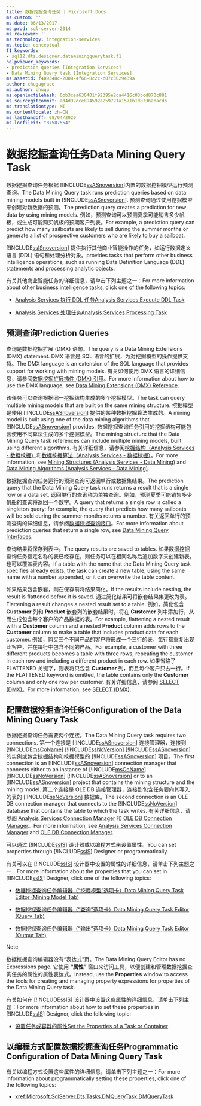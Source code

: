 ```yaml
---
title: 数据挖掘查询任务 | Microsoft Docs
ms.custom: ''
ms.date: 06/13/2017
ms.prod: sql-server-2014
ms.reviewer: ''
ms.technology: integration-services
ms.topic: conceptual
f1_keywords:
- sql12.dts.designer.dataminingquerytask.f1
helpviewer_keywords:
- prediction queries [Integration Services]
- Data Mining Query task [Integration Services]
ms.assetid: f489348c-2008-4f66-8c2c-c07c3029439a
author: chugugrace
ms.author: chugu
ms.openlocfilehash: 6bb3cea630401f92395e2ca4416c03bcd870c881
ms.sourcegitcommit: ad4d92dce894592a259721a1571b1d8736abacdb
ms.translationtype: MT
ms.contentlocale: zh-CN
ms.lasthandoff: 08/04/2020
ms.locfileid: "87587554"
---
```

# <a name="data-mining-query-task"></a><span data-ttu-id="1427c-102">数据挖掘查询任务</span><span class="sxs-lookup"><span data-stu-id="1427c-102">Data Mining Query Task</span></span>
  <span data-ttu-id="1427c-103">数据挖掘查询任务根据 [!INCLUDE[ssASnoversion](../../includes/ssasnoversion-md.md)]内置的数据挖掘模型运行预测查询。</span><span class="sxs-lookup"><span data-stu-id="1427c-103">The Data Mining Query task runs prediction queries based on data mining models built in [!INCLUDE[ssASnoversion](../../includes/ssasnoversion-md.md)].</span></span> <span data-ttu-id="1427c-104">预测查询通过使用挖掘模型来创建对新数据的预测。</span><span class="sxs-lookup"><span data-stu-id="1427c-104">The prediction query creates a prediction for new data by using mining models.</span></span> <span data-ttu-id="1427c-105">例如，预测查询可以预测夏季可能销售多少帆板，或生成可能购买帆板的预期客户列表。</span><span class="sxs-lookup"><span data-stu-id="1427c-105">For example, a prediction query can predict how many sailboats are likely to sell during the summer months or generate a list of prospective customers who are likely to buy a sailboat.</span></span>  
  
 [!INCLUDE[ssISnoversion](../../includes/ssisnoversion-md.md)] <span data-ttu-id="1427c-106">提供执行其他商业智能操作的任务，如运行数据定义语言 (DDL) 语句和处理分析对象。</span><span class="sxs-lookup"><span data-stu-id="1427c-106">provides tasks that perform other business intelligence operations, such as running Data Definition Language (DDL) statements and processing analytic objects.</span></span>  
  
 <span data-ttu-id="1427c-107">有关其他商业智能任务的详细信息，请单击下列主题之一：</span><span class="sxs-lookup"><span data-stu-id="1427c-107">For more information about other business intelligence tasks, click one of the following topics:</span></span>  
  
-   [<span data-ttu-id="1427c-108">Analysis Services 执行 DDL 任务</span><span class="sxs-lookup"><span data-stu-id="1427c-108">Analysis Services Execute DDL Task</span></span>](analysis-services-execute-ddl-task.md)  
  
-   [<span data-ttu-id="1427c-109">Analysis Services 处理任务</span><span class="sxs-lookup"><span data-stu-id="1427c-109">Analysis Services Processing Task</span></span>](analysis-services-processing-task.md)  
  
## <a name="prediction-queries"></a><span data-ttu-id="1427c-110">预测查询</span><span class="sxs-lookup"><span data-stu-id="1427c-110">Prediction Queries</span></span>  
 <span data-ttu-id="1427c-111">查询是数据挖掘扩展 (DMX) 语句。</span><span class="sxs-lookup"><span data-stu-id="1427c-111">The query is a Data Mining Extensions (DMX) statement.</span></span> <span data-ttu-id="1427c-112">DMX 语言是 SQL 语言的扩展，为对挖掘模型的操作提供支持。</span><span class="sxs-lookup"><span data-stu-id="1427c-112">The DMX language is an extension of the SQL language that provides support for working with mining models.</span></span> <span data-ttu-id="1427c-113">有关如何使用 DMX 语言的详细信息，请参阅[数据挖掘扩展插件 (DMX) 引用](/sql/dmx/data-mining-extensions-dmx-reference)。</span><span class="sxs-lookup"><span data-stu-id="1427c-113">For more information about how to use the DMX language, see [Data Mining Extensions &#40;DMX&#41; Reference](/sql/dmx/data-mining-extensions-dmx-reference).</span></span>  
  
 <span data-ttu-id="1427c-114">该任务可以查询根据同一挖掘结构生成的多个挖掘模型。</span><span class="sxs-lookup"><span data-stu-id="1427c-114">The task can query multiple mining models that are built on the same mining structure.</span></span> <span data-ttu-id="1427c-115">挖掘模型是使用 [!INCLUDE[ssASnoversion](../../includes/ssasnoversion-md.md)] 提供的某种数据挖掘算法生成的。</span><span class="sxs-lookup"><span data-stu-id="1427c-115">A mining model is built using one of the data mining algorithms that [!INCLUDE[ssASnoversion](../../includes/ssasnoversion-md.md)] provides.</span></span> <span data-ttu-id="1427c-116">数据挖掘查询任务引用的挖掘结构可能包含使用不同算法生成的多个挖掘模型。</span><span class="sxs-lookup"><span data-stu-id="1427c-116">The mining structure that the Data Mining Query task references can include multiple mining models, built using different algorithms.</span></span> <span data-ttu-id="1427c-117">有关详细信息，请参阅[挖掘结构（Analysis Services - 数据挖掘）](https://docs.microsoft.com/analysis-services/data-mining/mining-structures-analysis-services-data-mining)和[数据挖掘算法（Analysis Services - 数据挖掘）](https://docs.microsoft.com/analysis-services/data-mining/data-mining-algorithms-analysis-services-data-mining)。</span><span class="sxs-lookup"><span data-stu-id="1427c-117">For more information, see [Mining Structures &#40;Analysis Services - Data Mining&#41;](https://docs.microsoft.com/analysis-services/data-mining/mining-structures-analysis-services-data-mining) and [Data Mining Algorithms &#40;Analysis Services - Data Mining&#41;](https://docs.microsoft.com/analysis-services/data-mining/data-mining-algorithms-analysis-services-data-mining).</span></span>  
  
 <span data-ttu-id="1427c-118">数据挖掘查询任务运行的预测查询可返回单行或数据集结果。</span><span class="sxs-lookup"><span data-stu-id="1427c-118">The prediction query that the Data Mining Query task runs returns a result that is a single row or a data set.</span></span> <span data-ttu-id="1427c-119">返回单行的查询称为单独查询。例如，预测夏季可能销售多少帆船的查询将返回一个数字。</span><span class="sxs-lookup"><span data-stu-id="1427c-119">A query that returns a single row is called a singleton query: for example, the query that predicts how many sailboats will be sold during the summer months returns a number.</span></span> <span data-ttu-id="1427c-120">有关返回单行的预测查询的详细信息，请参阅[数据挖掘查询接口](https://docs.microsoft.com/analysis-services/data-mining/data-mining-query-tools)。</span><span class="sxs-lookup"><span data-stu-id="1427c-120">For more information about prediction queries that return a single row, see [Data Mining Query Interfaces](https://docs.microsoft.com/analysis-services/data-mining/data-mining-query-tools).</span></span>  
  
 <span data-ttu-id="1427c-121">查询结果将保存到表中。</span><span class="sxs-lookup"><span data-stu-id="1427c-121">The query results are saved to tables.</span></span> <span data-ttu-id="1427c-122">如果数据挖掘查询任务指定名称的表已经存在，则任务可以在相同名称后追加数字来创建新表，也可以覆盖表内容。</span><span class="sxs-lookup"><span data-stu-id="1427c-122">If a table with the name that the Data Mining Query task specifies already exists, the task can create a new table, using the same name with a number appended, or it can overwrite the table content.</span></span>  
  
 <span data-ttu-id="1427c-123">如果结果包含嵌套，则在保存前将结果简化。</span><span class="sxs-lookup"><span data-stu-id="1427c-123">If the results include nesting, the result is flattened before it is saved.</span></span> <span data-ttu-id="1427c-124">通过简化结果可将嵌套结果集更改为表。</span><span class="sxs-lookup"><span data-stu-id="1427c-124">Flattening a result changes a nested result set to a table.</span></span> <span data-ttu-id="1427c-125">例如，简化包含 **Customer** 列和 **Product** 嵌套列的嵌套结果时，将在 **Customer** 列中添加行，从而生成包含每个客户的产品数据的表。</span><span class="sxs-lookup"><span data-stu-id="1427c-125">For example, flattening a nested result with a **Customer** column and a nested **Product** column adds rows to the **Customer** column to make a table that includes product data for each customer.</span></span> <span data-ttu-id="1427c-126">例如，购买三个不同产品的客户将形成一个三行的表，每行都重复出现此客户，并在每行中包含不同的产品。</span><span class="sxs-lookup"><span data-stu-id="1427c-126">For example, a customer with three different products becomes a table with three rows, repeating the customer in each row and including a different product in each row.</span></span> <span data-ttu-id="1427c-127">如果省略了 FLATTENED 关键字，则表将只包含 **Customer** 列，而且每个客户只占一行。</span><span class="sxs-lookup"><span data-stu-id="1427c-127">If the FLATTENED keyword is omitted, the table contains only the **Customer** column and only one row per customer.</span></span> <span data-ttu-id="1427c-128">有关详细信息，请参阅 [SELECT (DMX)](/sql/dmx/select-dmx)。</span><span class="sxs-lookup"><span data-stu-id="1427c-128">For more information, see [SELECT &#40;DMX&#41;](/sql/dmx/select-dmx).</span></span>  
  
## <a name="configuration-of-the-data-mining-query-task"></a><span data-ttu-id="1427c-129">配置数据挖掘查询任务</span><span class="sxs-lookup"><span data-stu-id="1427c-129">Configuration of the Data Mining Query Task</span></span>  
 <span data-ttu-id="1427c-130">数据挖掘查询任务需要两个连接。</span><span class="sxs-lookup"><span data-stu-id="1427c-130">The Data Mining Query task requires two connections.</span></span> <span data-ttu-id="1427c-131">第一个连接是 [!INCLUDE[ssASnoversion](../../includes/ssasnoversion-md.md)] 连接管理器，连接到 [!INCLUDE[msCoName](../../includes/msconame-md.md)] [!INCLUDE[ssNoVersion](../../../includes/ssnoversion-md.md)] [!INCLUDE[ssASnoversion](../../includes/ssasnoversion-md.md)] 的实例或包含挖掘结构和挖掘模型的 [!INCLUDE[ssASnoversion](../../includes/ssasnoversion-md.md)] 项目。</span><span class="sxs-lookup"><span data-stu-id="1427c-131">The first connection is an [!INCLUDE[ssASnoversion](../../includes/ssasnoversion-md.md)] connection manager that connects either to an instance of [!INCLUDE[msCoName](../../includes/msconame-md.md)] [!INCLUDE[ssNoVersion](../../../includes/ssnoversion-md.md)] [!INCLUDE[ssASnoversion](../../includes/ssasnoversion-md.md)] or to an [!INCLUDE[ssASnoversion](../../includes/ssasnoversion-md.md)] project that contains the mining structure and the mining model.</span></span> <span data-ttu-id="1427c-132">第二个连接是 OLE DB 连接管理器，连接到包含任务要向其写入的表的 [!INCLUDE[ssNoVersion](../../../includes/ssnoversion-md.md)] 数据库。</span><span class="sxs-lookup"><span data-stu-id="1427c-132">The second connection is an OLE DB connection manager that connects to the [!INCLUDE[ssNoVersion](../../../includes/ssnoversion-md.md)] database that contains the table to which the task writes.</span></span> <span data-ttu-id="1427c-133">有关详细信息，请参阅 [Analysis Services Connection Manager](../connection-manager/analysis-services-connection-manager.md) 和 [OLE DB Connection Manager](../connection-manager/ole-db-connection-manager.md)。</span><span class="sxs-lookup"><span data-stu-id="1427c-133">For more information, see [Analysis Services Connection Manager](../connection-manager/analysis-services-connection-manager.md) and [OLE DB Connection Manager](../connection-manager/ole-db-connection-manager.md).</span></span>  
  
 <span data-ttu-id="1427c-134">可以通过 [!INCLUDE[ssIS](../../../includes/ssis-md.md)] 设计器或以编程方式来设置属性。</span><span class="sxs-lookup"><span data-stu-id="1427c-134">You can set properties through [!INCLUDE[ssIS](../../../includes/ssis-md.md)] Designer or programmatically.</span></span>  
  
 <span data-ttu-id="1427c-135">有关可以在 [!INCLUDE[ssIS](../../../includes/ssis-md.md)] 设计器中设置的属性的详细信息，请单击下列主题之一：</span><span class="sxs-lookup"><span data-stu-id="1427c-135">For more information about the properties that you can set in [!INCLUDE[ssIS](../../../includes/ssis-md.md)] Designer, click one of the following topics:</span></span>  
  
-   [<span data-ttu-id="1427c-136">数据挖掘查询任务编辑器（“挖掘模型”选项卡）</span><span class="sxs-lookup"><span data-stu-id="1427c-136">Data Mining Query Task Editor &#40;Mining Model Tab&#41;</span></span>](../data-mining-query-task-editor-mining-model-tab.md)  
  
-   [<span data-ttu-id="1427c-137">数据挖掘查询任务编辑器（“查询”选项卡）</span><span class="sxs-lookup"><span data-stu-id="1427c-137">Data Mining Query Task Editor &#40;Query Tab&#41;</span></span>](../data-mining-query-task-editor-query-tab.md)  
  
-   [<span data-ttu-id="1427c-138">数据挖掘查询任务编辑器（“输出”选项卡）</span><span class="sxs-lookup"><span data-stu-id="1427c-138">Data Mining Query Task Editor &#40;Output Tab&#41;</span></span>](../data-mining-query-task-editor-output-tab.md)  
  
> [!NOTE]  
>  <span data-ttu-id="1427c-139">数据挖掘查询编辑器没有“表达式”页。</span><span class="sxs-lookup"><span data-stu-id="1427c-139">The Data Mining Query Editor has no Expressions page.</span></span> <span data-ttu-id="1427c-140">它使用 **“属性”** 窗口来访问工具，以便创建和管理数据挖掘查询任务的属性的属性表达式。</span><span class="sxs-lookup"><span data-stu-id="1427c-140">Instead, use the **Properties** window to access the tools for creating and managing property expressions for properties of the Data Mining Query task.</span></span>  
  
 <span data-ttu-id="1427c-141">有关如何在 [!INCLUDE[ssIS](../../../includes/ssis-md.md)] 设计器中设置这些属性的详细信息，请单击下列主题：</span><span class="sxs-lookup"><span data-stu-id="1427c-141">For more information about how to set these properties in [!INCLUDE[ssIS](../../../includes/ssis-md.md)] Designer, click the following topic:</span></span>  
  
-   [<span data-ttu-id="1427c-142">设置任务或容器的属性</span><span class="sxs-lookup"><span data-stu-id="1427c-142">Set the Properties of a Task or Container</span></span>](../set-the-properties-of-a-task-or-container.md)  
  
## <a name="programmatic-configuration-of-data-mining-query-task"></a><span data-ttu-id="1427c-143">以编程方式配置数据挖掘查询任务</span><span class="sxs-lookup"><span data-stu-id="1427c-143">Programmatic Configuration of Data Mining Query Task</span></span>  
 <span data-ttu-id="1427c-144">有关以编程方式设置这些属性的详细信息，请单击下列主题之一：</span><span class="sxs-lookup"><span data-stu-id="1427c-144">For more information about programmatically setting these properties, click one of the following topics:</span></span>  
  
-   <xref:Microsoft.SqlServer.Dts.Tasks.DMQueryTask.DMQueryTask>  
  
  
